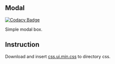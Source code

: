 ## Modal

[![Codacy Badge](https://api.codacy.com/project/badge/Grade/fc5ce857041f4388a0a2c836b6a078e2)](https://www.codacy.com/app/accgit/modal?utm_source=github.com&utm_medium=referral&utm_content=css-ui/modal&utm_campaign=badger)


Simple modal box.

## Instruction

Download and insert [css.ui.min.css](https://github.com/css-ui/cssui/tree/master/src/min) to directory css.
